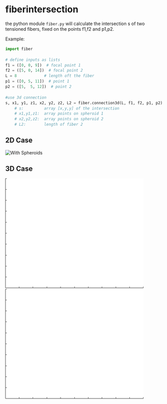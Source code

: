 # fiberintersection
the python module `fiber.py` will calculate the intersection s of two tensioned fibers, fixed on the points f1,f2 and p1,p2.

Example:
```python
import fiber

# define inputs as lists
f1 = ([0, 0, 9])  # focal point 1
f2 = ([5, 0, 14])  # focal point 2
L = 8            # length oft the fiber
p1 = ([0, 5, 11])  # point 1
p2 = ([5,  5, 12])  # point 2

#use 3d connection
s, x1, y1, z1, x2, y2, z2, L2 = fiber.connection3d(L, f1, f2, p1, p2)
    # s:         array [x,y,y] of the intersection
    # x1,y1,z1:  array points on spheroid 1
    # x2,y2,z2:  array points on spheroid 2
    # L2:        length of fiber 2
```


## 2D Case
![With Spheroids](https://github.com/pinguinonice/fiberintersection/blob/master/matlab/example2d1.gif)
## 3D Case
![With Spheroids](https://github.com/pinguinonice/fiberintersection/blob/master/matlab/example1.gif)
![Without Spheroids](https://github.com/pinguinonice/fiberintersection/blob/master/matlab/example2.gif)

